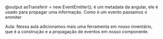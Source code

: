 @output aoTransferir = new EventEmitter<any>();
é um metadata da angular, ele é usado para propagar uma informação. Como é um evento passamos o emmiter

Aula:
Nessa aula adicionamos mais uma ferramenta em nosso inventário, que é a construção e a propagação de eventos em nosso componente.
